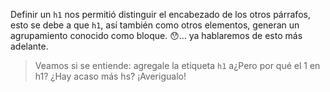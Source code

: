 Definir un `h1` nos permitió distinguir el encabezado de los otros párrafos, esto se debe a que `h1`, así también como otros elementos, generan un agrupamiento conocido como bloque. :hushed:... ya hablaremos de esto más adelante.

> Veamos si se entiende: agregale la etiqueta `h1` a¿Pero por qué el 1 en h1? ¿Hay acaso más hs? ¡Averigualo!

